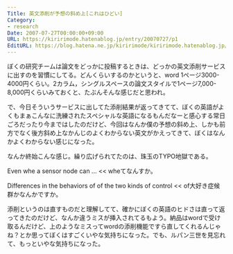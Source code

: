 ```yaml
---
Title: 英文添削が予想の斜め上[これはひどい]
Category:
- research
Date: 2007-07-27T00:00:00+09:00
URL: https://kiririmode.hatenablog.jp/entry/20070727/p1
EditURL: https://blog.hatena.ne.jp/kiririmode/kiririmode.hatenablog.jp/atom/entry/8454420450078217038
---
```



ぼくの研究チームは論文をどっかに投稿するときは、どっかの英文添削サービスに出すのを習慣にしてる。どんくらいするのかというと、word 1ページ3000-4000円くらい。2カラム，シングルスペースの論文スタイルで1ページ7,000-8,000円くらいみておくと、たぶんそんな感じだと思われ。


で、今日そういうサービスに出してた添削結果が返ってきてて、ぼくの英語がよくもまぁこんなに洗練されたスペシャルな英語になるもんだなーと感心する常日ごろだったり今まではしたのだけど、今回はなんか僕の予想の斜め上、しかも前方でなく後方斜め上なかんじのよくわからない英文がかえってきて、ぼくはなんかよくわからない感じになった。


なんか終始こんな感じ。繰り広げられてたのは、珠玉のTYPO地獄である。
>>
Even whe a sensor node can ...
<<
wheてなんすか。
>>
Differences in the behaviors of of the two kinds of control
<<
of大好き症候群かなんかですか。


添削というのは直すものだと理解してて、確かにぼくの英語のヒドさは直って返ってきたのだけど、なんか違うミスが挿入されてるもよう。納品はwordで受け取るんだけど、上のようなミスってwordの添削機能ですら直してくれるんじゃね？とか思ってぼくはすごくいやな気持ちになった。でも、ルパン三世を見忘れて、もっといやな気持ちになった。
